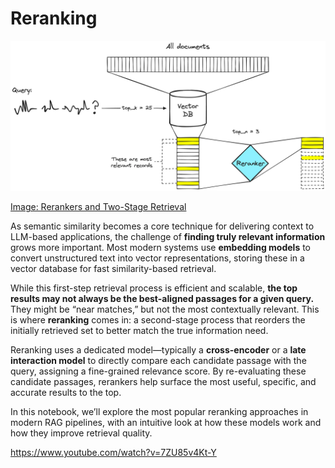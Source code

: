 # Reranking

<img src="./media/reranking.png" width=600>

[Image: Rerankers and Two-Stage Retrieval](https://www.pinecone.io/learn/series/rag/rerankers/)

As semantic similarity becomes a core technique for delivering context to LLM-based applications, the challenge of **finding truly relevant information** grows more important. Most modern systems use **embedding models** to convert unstructured text into vector representations, storing these in a vector database for fast similarity-based retrieval.

While this first-step retrieval process is efficient and scalable, **the top results may not always be the best-aligned passages for a given query.** They might be “near matches,” but not the most contextually relevant.
This is where **reranking** comes in: a second-stage process that reorders the initially retrieved set to better match the true information need.

Reranking uses a dedicated model—typically a **cross-encoder** or a **late interaction model** to directly compare each candidate passage with the query, assigning a fine-grained relevance score. By re-evaluating these candidate passages, rerankers help surface  the most useful, specific, and accurate results to the top.

In this notebook, we’ll explore the most popular reranking approaches in modern RAG pipelines, with an intuitive look at how these models work and how they improve retrieval quality.

https://www.youtube.com/watch?v=7ZU85v4Kt-Y
